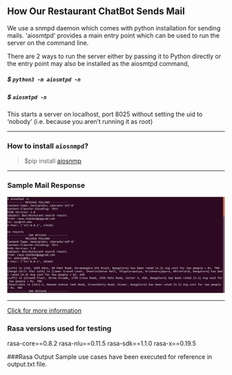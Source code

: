 ## How Our Restaurant ChatBot Sends Mail
We use a snmpd daemon which comes with python installation for sending
mails. 'aiosmtpd' provides a main entry point which can be used to
run the server on the command line.

There are 2 ways to run the server either by passing it to Python directly
or the entry point may also be installed as the aiosmtpd command,
##### $ `python3 -m aiosmtpd -n`
##### $ `aiosmtpd -n`

This starts a server on localhost, port 8025 without setting the uid to
‘nobody’ (i.e. because you aren’t running it as root)

---
### How to install `aiosnmpd`?
>$pip install [aiosnmp](https://pypi.org/project/aiosnmp/)

---
### Sample Mail Response
![sample](https://github.com/mr-samarjit-adhikari/image-repo/blob/master/Screenshot%20from%202019-07-26%2000-25-08.png?raw=true)

---
[Click for more information](https://aiosmtpd.readthedocs.io/en/latest/aiosmtpd/docs/cli.html)

### Rasa versions used for testing
rasa-core==0.8.2
rasa-nlu==0.11.5
rasa-sdk==1.1.0
rasa-x==0.19.5

###Rasa Output
Sample use cases have been executed for reference in output.txt file.
